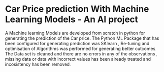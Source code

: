 # Car Price prediction With Machine Learning Models - An AI project
A Machine learning Models are developed from scratch in python for generating the prediction of the Car price. The Python ML Package that has been configured for generating prediction was SKlearn , Re-tuning and optimisation of Algorithms was performed for generating better outcomes.
The Data set is cleaned and there are no errors in any of the observations , missing data or data with incorrect values has been already treated and incosistency has been removed.

